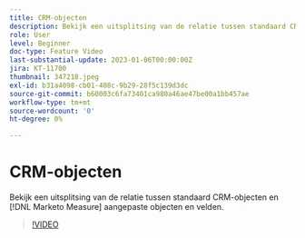```yaml
---
title: CRM-objecten
description: Bekijk een uitsplitsing van de relatie tussen standaard CRM-objecten en [!DNL Marketo Measure] aangepaste objecten en velden.
role: User
level: Beginner
doc-type: Feature Video
last-substantial-update: 2023-01-06T00:00:00Z
jira: KT-11700
thumbnail: 347218.jpeg
exl-id: b31a4098-cb01-408c-9b29-28f5c139d3dc
source-git-commit: b60003c6fa73401ca980a46ae47be00a1bb457ae
workflow-type: tm+mt
source-wordcount: '0'
ht-degree: 0%

---
```


# CRM-objecten

Bekijk een uitsplitsing van de relatie tussen standaard CRM-objecten en [!DNL Marketo Measure] aangepaste objecten en velden.

>[!VIDEO](https://video.tv.adobe.com/v/347218/?quality=12&learn=on)
